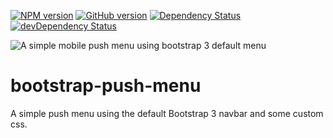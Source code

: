 
[![NPM version](https://badge.fury.io/js/bootstrap-push-menu.svg)](http://badge.fury.io/js/bootstrap-push-menu)
[![GitHub version](https://badge.fury.io/gh/KarlDoyle%2Fbootstrap-push-menu.svg)](http://badge.fury.io/gh/KarlDoyle%2Fbootstrap-push-menu)
[![Dependency Status](https://david-dm.org/KarlDoyle/bootstrap-push-menu.svg)](https://david-dm.org/KarlDoyle/bootstrap-push-menu)
[![devDependency Status](https://david-dm.org/KarlDoyle/bootstrap-push-menu/dev-status.svg)](https://david-dm.org/KarlDoyle/bootstrap-push-menu#info=devDependencies)


![A simple mobile push menu using bootstrap 3 default menu](http://i.imgur.com/DOzXWAq.gif)
<!-- ![A simple mobile push menu using bootstrap 3 default menu](http://i.imgur.com/CXJDn7g.gif)
![A simple mobile push menu using bootstrap 3 default menu](http://i.imgur.com/RkuREuD.gif) -->
<!-- ![Angular, ES6 and Webpack Starter](http://i.imgur.com/slHDNdS.mp4) -->


bootstrap-push-menu
=============================

A simple push menu using the default Bootstrap 3 navbar and some custom css.
